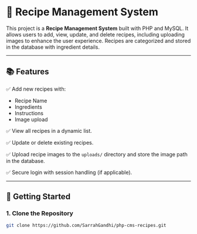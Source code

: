 # 🍲 Recipe Management System

This project is a **Recipe Management System** built with PHP and MySQL. It allows users to add, view, update, and delete recipes, including uploading images to enhance the user experience. Recipes are categorized and stored in the database with ingredient details.

---

## 📚 Features

✅ Add new recipes with:

- Recipe Name
- Ingredients
- Instructions
- Image upload

✅ View all recipes in a dynamic list.

✅ Update or delete existing recipes.

✅ Upload recipe images to the `uploads/` directory and store the image path in the database.

✅ Secure login with session handling (if applicable).

---

## 🚀 Getting Started

### 1. Clone the Repository

```bash
git clone https://github.com/SarrahGandhi/php-cms-recipes.git
```
